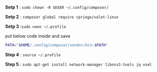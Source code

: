 **Setp 1** : `sudo chown -R $USER ~/.config/composer/`

**Setp 2** : `composer global require cpriego/valet-linux`

**Setp 3** :`sudo nano ~/.profile`

put below code inside and save
```sh
PATH="$HOME/.config/composer/vendor/bin:$PATH"
```

**Step 4** : `source ~/.profile`

**Step 5** : `sudo apt-get install network-manager libnss3-tools jq xsel`
